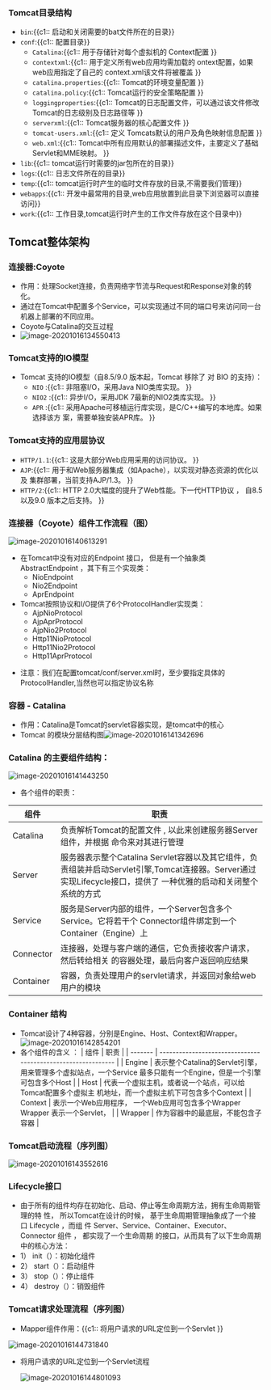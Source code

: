 ### Tomcat目录结构 [	](tomcat_20201017075500785)

+ `bin`:{{c1:: 启动和关闭需要的bat文件所在的目录}}
+ `conf`:{{c1:: 配置目录}}
  + `Catalina`:{{c1:: 用于存储针对每个虚拟机的 Context配置 }}
  + `contextxml`:{{c1:: 用于定义所有web应用均需加载的 ontext配置，如果web应用指定了自己的 context.xml该文件将被覆盖 }}
  + `catalina.properties`:{{c1:: Tomcat的环境变量配置 }}
  + `catalina.policy`:{{c1:: Tomcat运行的安全策略配置 }}
  + `loggingproperties`:{{c1:: Tomcat的日志配置文件，可以通过该文件修改 Tomcat的日志级别及日志路径等 }}
  + `serverxml`:{{c1:: Tomcat服务器的核心配置文件 }}
  + `tomcat-users.xml`:{{c1:: 定义 Tomcats默认的用户及角色映射信息配置 }}
  + `web.xml`:{{c1:: Tomcat中所有应用默认的部署描述文件，主要定义了基础 Servlet和MME映射。 }}
+ `lib`:{{c1:: tomcat运行时需要的jar包所在的目录}}
+ `logs`:{{c1:: 日志文件所在的目录}}
+ `temp`:{{c1:: tomcat运行时产生的临时文件存放的目录,不需要我们管理}}
+ `webapps`:{{c1:: 开发中最常用的目录,web应用放置到此目录下浏览器可以直接访问}}
+ `work`:{{c1:: 工作目录,tomcat运行时产生的工作文件存放在这个目录中}}

## Tomcat整体架构 [	](tomcat_20201017075500787)

### 连接器:Coyote [	](tomcat_20201017075500789)

+ 作用：处理Socket连接，负责网络字节流与Request和Response对象的转化。
+ 通过在Tomcat中配置多个Service，可以实现通过不同的端口号来访问同一台机器上部署的不同应用。
+ Coyote与Catalina的交互过程
+ ![image-20201016134550413](https://gitee.com/xieyun714/nodeimage/raw/master/img/image-20201016134550413.png)

###  Tomcat支持的IO模型 [	](tomcat_20201017075500792)
- Tomcat 支持的IO模型（自8.5/9.0 版本起，Tomcat 移除了 对 BIO 的支持）：
  - `NIO` :{{c1:: 非阻塞I/O，采用Java NIO类库实现。  }}
  - `NIO2` :{{c1:: 异步I/O，采用JDK 7最新的NIO2类库实现。  }}
  - `APR` :{{c1:: 采用Apache可移植运行库实现，是C/C++编写的本地库。如果选择该方 案，需要单独安装APR库。 }}

### Tomcat支持的应用层协议 [	](tomcat_20201017075500794)
+ `HTTP/1.1`:{{c1:: 这是大部分Web应用采用的访问协议。 }}
+ `AJP`:{{c1:: 用于和Web服务器集成（如Apache），以实现对静态资源的优化以及 集群部署，当前支持AJP/1.3。 }}
+ `HTTP/2`:{{c1:: HTTP 2.0大幅度的提升了Web性能。下一代HTTP协议 ， 自8.5以及9.0 版本之后支持。 }}

### 连接器（Coyote）组件工作流程（图） [	](tomcat_20201017075500796)

![image-20201016140613291](https://gitee.com/xieyun714/nodeimage/raw/master/img/image-20201016140613291.png)
- 在Tomcat中没有对应的Endpoint 接口， 但是有一个抽象类 AbstractEndpoint ，其下有三个实现类：
  - NioEndpoint
  - Nio2Endpoint
  - AprEndpoint 
- Tomcat按照协议和I/O提供了6个ProtocolHandler实现类： 
  - AjpNioProtocol 
  - AjpAprProtocol
  - AjpNio2Protocol 
  - Http11NioProtocol 
  - Http11Nio2Protocol 
  - Http11AprProtocol
+ 注意：我们在配置tomcat/conf/server.xml时，至少要指定具体的ProtocolHandler,当然也可以指定协议名称

### 容器 - Catalina [	](tomcat_20201017075500799)

+ 作用：Catalina是Tomcat的servlet容器实现，是tomcat中的核心
+ Tomcat 的模块分层结构图![image-20201016141342696](https://gitee.com/xieyun714/nodeimage/raw/master/img/image-20201016141342696.png)

### Catalina 的主要组件结构： [	](tomcat_20201017075500802)

![image-20201016141443250](https://gitee.com/xieyun714/nodeimage/raw/master/img/image-20201016141443250.png)

+ 各个组件的职责：

| 组件      | 职责                                                         |
| --------- | ------------------------------------------------------------ |
| Catalina  | 负责解析Tomcat的配置文件 , 以此来创建服务器Server组件，并根据 命令来对其进行管理 |
| Server    | 服务器表示整个Catalina Servlet容器以及其它组件，负责组装并启动Servlet引擎,Tomcat连接器。Server通过实现Lifecycle接口，提供了 一种优雅的启动和关闭整个系统的方式 |
| Service   | 服务是Server内部的组件，一个Server包含多个Service。它将若干个 Connector组件绑定到一个Container（Engine）上 |
| Connector | 连接器，处理与客户端的通信，它负责接收客户请求，然后转给相关 的容器处理，最后向客户返回响应结果 |
| Container | 容器，负责处理用户的servlet请求，并返回对象给web用户的模块   |

### Container 结构 [	](tomcat_20201017075500803)
+ Tomcat设计了4种容器，分别是Engine、Host、Context和Wrapper。
![image-20201016142854201](https://gitee.com/xieyun714/nodeimage/raw/master/img/image-20201016142854201.png)
+ 各个组件的含义 ：
| 组件    | 职责                                                         |
| ------- | ------------------------------------------------------------ |
| Engine  | 表示整个Catalina的Servlet引擎，用来管理多个虚拟站点，一个Service 最多只能有一个Engine，但是一个引擎可包含多个Host |
| Host    | 代表一个虚拟主机，或者说一个站点，可以给Tomcat配置多个虚拟主 机地址，而一个虚拟主机下可包含多个Context |
| Context | 表示一个Web应用程序， 一个Web应用可包含多个Wrapper Wrapper 表示一个Servlet， |
| Wrapper | 作为容器中的最底层，不能包含子容器                           |

### Tomcat启动流程（序列图） [	](tomcat_20201017075500806)

![image-20201016143552616](https://gitee.com/xieyun714/nodeimage/raw/master/img/image-20201016143552616.png)

### Lifecycle接口 [	](tomcat_20201017075500809)

+ 由于所有的组件均存在初始化、启动、停止等生命周期方法，拥有生命周期管理的特 性， 所以Tomcat在设计的时候， 基于生命周期管理抽象成了一个接口 Lifecycle ，而组 件 Server、Service、Container、Executor、Connector 组件 ， 都实现了一个生命周期 的接口，从而具有了以下生命周期中的核心方法：
+ 1） init（）：初始化组件 
+ 2） start（）：启动组件 
+ 3） stop（）：停止组件 
+ 4） destroy（）：销毁组件

### Tomcat请求处理流程（序列图） [	](tomcat_20201017075500811)

+ Mapper组件作用：{{c1:: 将用户请求的URL定位到一个Servlet }}

![image-20201016144731840](https://gitee.com/xieyun714/nodeimage/raw/master/img/image-20201016144731840.png)

+ 将用户请求的URL定位到一个Servlet流程

  ![image-20201016144801093](https://gitee.com/xieyun714/nodeimage/raw/master/img/image-20201016144801093.png)